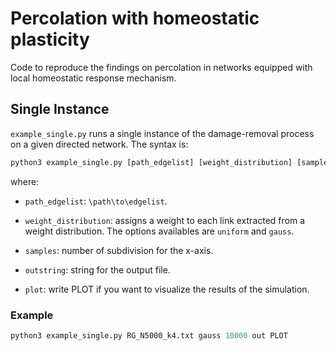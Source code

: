 # Percolation with homeostatic plasticity

Code to reproduce the findings on percolation in networks equipped with local homeostatic response mechanism.

## Single Instance

`example_single.py` runs a single instance of the damage-removal process on a given directed network.
The syntax is:

``` python
python3 example_single.py [path_edgelist] [weight_distribution] [samples] [outstring] [show_plot]
```

where:

* `path_edgelist`:  `\path\to\edgelist`.

* `weight_distribution`: assigns a weight to each link extracted from a weight distribution. The options availables are `uniform` and `gauss`.

* `samples`: number of subdivision for the x-axis.

* `outstring`: string for the output file.

* `plot`: write PLOT if you want to visualize the results of the simulation.

### Example

``` python
python3 example_single.py RG_N5000_k4.txt gauss 10000 out PLOT
```